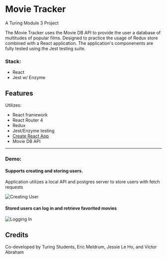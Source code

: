 # Movie Tracker

A Turing Module 3 Project


The Movie Tracker uses the Movie DB API to provide the user a database of multitudes of popular films. Designed to practice the usage of Redux store combined with a React application. The application's componenents are fully tested using the Jest testing suite.

### Stack:
- React
- Jest w/ Enzyme

## Features
Utilizes:
- React framework
- React Router 4
- Redux
- Jest/Enzyme testing
- [Create React App](https://github.com/facebook/create-react-app)
- Movie DB API
--------------
### Demo:

#### Supports creating and storing users.
Application utilizes a local API and postgres server to store users with fetch requests

![Creating User](https://media.giphy.com/media/h4CwKnQffegg7l3hkN/giphy.gif)


#### Stored users can log in and retrieve favorited movies


![Logging In](https://media.giphy.com/media/TjqInrKdSigHhf2RHW/giphy.gif)




## Credits
Co-developed by Turing Students, Eric Meldrum, Jessie Le Ho, and Victor Abraham

